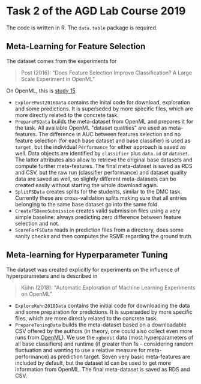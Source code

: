 # Task 2 of the AGD Lab Course 2019

The code is written in R.
The `data.table` package is required.

## Meta-Learning for Feature Selection

The dataset comes from the experiments for

> Post (2016): "Does Feature Selection Improve Classification? A Large Scale Experiment in OpenML"

On OpenML, this is [study 15](https://www.openml.org/s/15).

- `ExplorePost2016Data` contains the inital code for download, exploration and some predictions. It is superseded by more specific files, which are more directly related to the concrete task.
- `PrepareFSData` builds the meta-dataset from OpenML and prepares it for the task. All available OpenML "dataset qualities" are used as meta-features. The difference in AUC between features selection and no feature selection (for each base dataset and base classifier) is used as `target`, but the individual `Performance` for either approach is saved as well. Data objects are identified by `classifier` plus `data.id` or `dataset`. The latter attributes also allow to retrieve the original base datasets and compute further meta-features. The final meta-dataset is saved as RDS and CSV, but the raw run (classifier performance) and dataset quality data are saved as well, so slightly different meta-datasets can be created easily without starting the whole download again.
- `SplitFSData` creates splits for the students, similar to the DMC task. Currently these are cross-validation splits making sure that all entries belonging to the same base dataset go into the same fold.
- `CreateFSDemoSubmission` creates valid submission files using a very simple baseline: always predicting zero difference between feature selection and not.
- `ScoreForFSData` reads in prediction files from a directory, does some sanity checks and then computes the RSME regarding the ground truth.

## Meta-learning for Hyperparameter Tuning

The dataset was created explicitly for experiments on the influence of hyperparameters and is described in

> Kühn (2018): "Automatic Exploration of Machine Learning Experiments on OpenML"

- `ExploreKuhn2018Data` contains the initial code for downloading the data and some preparation for predictions. It is superseded by more specific files, which are more directly related to the concrete task.
- `PrepareTuningData` builds the meta-dataset based on a downloadable CSV offered by the authors (in theory, one could also collect even more runs from [OpenML](https://www.openml.org/u/2702)). We use the `xgboost` data (most hyperparameters of all base classifiers) and runtime (if greater than 1s - considering random fluctuation and wanting to use a relative measure for meta-performance) as prediction target. Seven very basic meta-features are included by default, but the dataset id can be used to get more information from OpenML. The final meta-dataset is saved as RDS and CSV.
